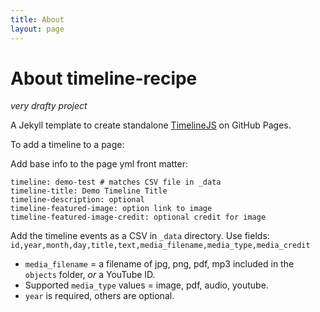 ```yaml
---
title: About
layout: page
---
```


# About timeline-recipe

*very drafty project*

A Jekyll template to create standalone [TimelineJS](https://timeline.knightlab.com/) on GitHub Pages.

To add a timeline to a page:

Add base info to the page yml front matter:

```
timeline: demo-test # matches CSV file in _data
timeline-title: Demo Timeline Title
timeline-description: optional
timeline-featured-image: option link to image
timeline-featured-image-credit: optional credit for image
```

Add the timeline events as a CSV in `_data` directory.
Use fields:
`id,year,month,day,title,text,media_filename,media_type,media_credit`

- `media_filename` = a filename of jpg, png, pdf, mp3 included in the `objects` folder, *or* a YouTube ID. 
- Supported `media_type` values = image, pdf, audio, youtube.
- `year` is required, others are optional.
